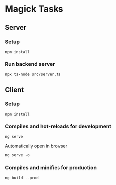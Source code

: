 # Magick Tasks

## Server

### Setup
```
npm install
```

### Run backend server
```
npx ts-node src/server.ts
```
## Client

### Setup
```
npm install
```

### Compiles and hot-reloads for development
```
ng serve
```
Automatically open in browser
```
ng serve -o
```

### Compiles and minifies for production
```
ng build --prod